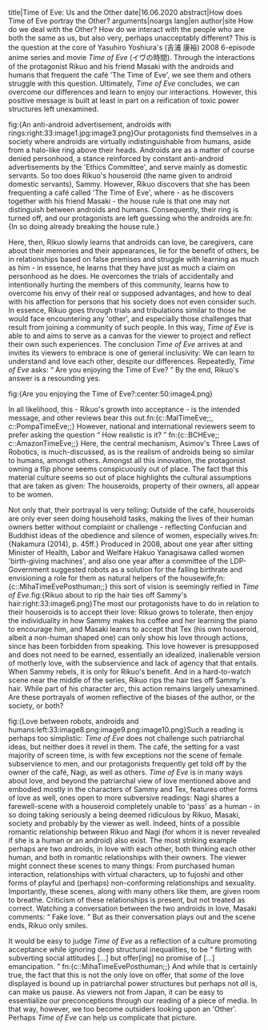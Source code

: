 title|Time of Eve: Us and the Other
date|16.06.2020
abstract|How does Time of Eve portray the Other?
arguments|noargs
lang|en
author|site
How do we deal with the Other? How do we interact with the people who are both the same as us, but also very, perhaps unacceptably different? This is the question at the core of Yasuhiro Yoshiura's (吉浦 康裕) 2008 6-episode anime series and movie *Time of Eve* (イヴの時間). Through the interactions of the protagonist Rikuo and his friend Masaki with the androids and humans that frequent the café 'The Time of Eve', we see them and others struggle with this question. Ultimately, *Time of Eve* concludes, we can overcome our differences and learn to enjoy our interactions. However, this positive message is built at least in part on a reification of toxic power structures left unexamined.

fig:{An anti-android advertisement, androids with rings:right:33:image1.jpg:image3.png}Our protagonists find themselves in a society where androids are virtually indistinguishable from humans, aside from a halo-like ring above their heads. Androids are as a matter of course denied personhood, a stance reinforced by constant anti-android advertisements by the 'Ethics Committee', and serve mainly as domestic servants. So too does Rikuo's houseroid (the name given to android domestic servants), Sammy. However, Rikuo discovers that she has been frequenting a café called 'The Time of Eve', where - as he discovers together with his friend Masaki - the house rule is that one may not distinguish between androids and humans. Consequently, their ring is turned off, and our protagonists are left guessing who the androids are.fn:{In so doing already breaking the house rule.}

Here, then, Rikuo slowly learns that androids can love, be caregivers, care about their memories and their appearances, lie for the benefit of others, be in relationships based on false premises and struggle with learning as much as him - in essence, he learns that they have just as much a claim on personhood as he does. He overcomes the trials of accidentally and intentionally hurting the members of this community, learns how to overcome his envy of their real or supposed advantages, and how to deal with his affection for persons that his society does not even consider such. In essence, Rikuo goes through trials and tribulations similar to those he would face encountering any 'other', and especially those challenges that result from joining a community of such people. In this way, *Time of Eve* is able to and aims to serve as a canvas for the viewer to project and reflect their own such experiences. The conclusion *Time of Eve* arrives at and invites its viewers to embrace is one of general inclusivity: We can learn to understand and love each other, despite our differences. Repeatedly, *Time of Eve* asks:  <q> Are you enjoying the Time of Eve? </q>  By the end, Rikuo's answer is a resounding yes.

fig:{Are you enjoying the Time of Eve?:center:50:image4.png}

In all likelihood, this - Rikuo's growth into acceptance - is the intended message, and other reviews bear this out.fn:{c::MalTimeEve;;, c::PompaTimeEve;;} However, national and international reviewers seem to prefer asking the question  <q> How realistic is it? </q>  fn:{c::BCHEve;; c::AmazonTimeEve;;} Here, the central mechanism, Asimov's Three Laws of Robotics, is much-discussed, as is the realism of androids being so similar to humans, amongst others. Amongst all this innovation, the protagonist owning a flip phone seems conspicuously out of place. The fact that this material culture seems so out of place highlights the cultural assumptions that are taken as given: The houseroids, property of their owners, all appear to be women.

Not only that, their portrayal is very telling: Outside of the café, houseroids are only ever seen doing household tasks, making the lives of their human owners better without complaint or challenge - reflecting Confucian and Buddhist ideas of the obedience and silence of women, especially wives.fn:{Nakamura (2014), p. 45ff.} Produced in 2008, about one year after sitting Minister of Health, Labor and Welfare Hakuo Yanagisawa called women 'birth-giving machines', and also one year after a committee of the LDP-Government suggested robots as a solution for the falling birthrate and envisioning a role for them as natural helpers of the housewife,fn:{c::MihaTimeEvePosthuman;;} this sort of vision is seemingly reified in *Time of Eve*.fig:{Rikuo about to rip the hair ties off Sammy's hair:right:33:image6.png}The most our protagonists have to do in relation to their houseroids is to accept their love: Rikuo grows to tolerate, then enjoy the individuality in how Sammy makes his coffee and her learning the piano to encourage him, and Masaki learns to accept that Tex (his own houseroid, albeit a non-human shaped one) can only show his love through actions, since has been forbidden from speaking. This love however is presupposed and does not need to be earned, essentially an idealized, inalienable version of motherly love, with the subservience and lack of agency that that entails. When Sammy rebels, it is only for Rikuo's benefit. And in a hard-to-watch scene near the middle of the series, Rikuo rips the hair ties off Sammy's hair. While part of his character arc, this action remains largely unexamined. Are these portrayals of women reflective of the biases of the author, or the society, or both?

fig:{Love between robots, androids and humans:left:33:image8.png:image9.png:image10.png}Such a reading is perhaps too simplistic: *Time of Eve* does not challenge such patriarchal ideas, but neither does it revel in them. The café, the setting for a vast majority of screen time, is with few exceptions not the scene of female subservience to men, and our protagonists frequently get told off by the owner of the café, Nagi, as well as others. *Time of Eve* is in many ways about love, and beyond the patriarchal view of love mentioned above and embodied mostly in the characters of Sammy and Tex, features other forms of love as well, ones open to more subversive readings: Nagi shares a farewell-scene with a houseroid completely unable to 'pass' as a human - in so doing taking seriously a being deemed ridiculous by Rikuo, Masaki, society and probably by the viewer as well. Indeed, hints of a possible romantic relationship between Rikuo and Nagi (for whom it is never revealed if she is a human or an android) also exist. The most striking example perhaps are two androids, in love with each other, both thinking each other human, and both in romantic relationships with their owners. The viewer might connect these scenes to many things: From purchased human interaction, relationships with virtual characters, up to fujoshi and other forms of playful and (perhaps) non-conforming relationships and sexuality. Importantly, these scenes, along with many others like them, are given room to breathe. Criticism of these relationships is present, but not treated as correct. Watching a conversation between the two androids in love, Masaki comments:  <q> Fake love. </q>  But as their conversation plays out and the scene ends, Rikuo only smiles.

It would be easy to judge *Time of Eve* as a reflection of a culture promoting acceptance while ignoring deep structural inequalities, to be  <q> flirting with subverting social attitudes \[...\] but offer\[ing\] no promise of \[...\] emancipation. </q>  fn:{c::MihaTimeEvePosthuman;;} And while that is certainly true, the fact that this is not the only love on offer, that *some* of the love displayed is bound up in patriarchal power structures but perhaps not *all* is, can make us pause. As viewers not from Japan, it can be easy to essentialize our preconceptions through our reading of a piece of media. In that way, however, we too become outsiders looking upon an 'Other'. Perhaps *Time of Eve* can help us complicate that picture.
